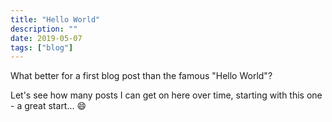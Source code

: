 ```yaml
---
title: "Hello World"
description: ""
date: 2019-05-07
tags: ["blog"]
---
```


What better for a first blog post than the famous "Hello World"?

Let's see how many posts I can get on here over time, starting with this one - a great start... :smile: